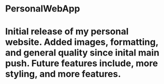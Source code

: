 # PersonalWebApp

# Initial release of my personal website. Added images, formatting, and general quality since inital main push. Future features include, more styling, and more features.